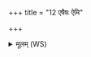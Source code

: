 +++
title = "12 एषैषः ऐमि"

+++
<details><summary>मूलम् (WS)</summary>

एषैषः ऐमि पुरो ग्रामं चरित्वा सोनृम्णं द्रविणं ब्राह्मणं च।  
यदत्रापि त्वे शुचीदं तदहमा ददे ॥ १२ ॥
</details>